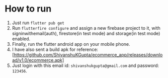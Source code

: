 # How to run

1. Just run ```flutter pub get```
2. Run ```flutterfire configure``` and assign a new firebase project to it, with signinwithemail(auth), firestore(in test mode) and storage(in test mode) enabled.
3. Finally, run the flutter android app on your mobile phone.
4. I have also sent a build apk for reference: [https://github.com/ShivanshuKGupta/ecommerce_app/releases/download/v1.0/ecommerce.apk]
5. Just login with this email id: ```shivanshukgupta@gmail.com``` and password: ```123456```.
